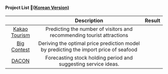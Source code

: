 #### Project List 📝([Korean Version)](https://viridian-monarch-554.notion.site/Project-List-2fb5f156c064465f9dcd66d49e4188ee)
|                                                                                 	|                                      Description                                      	| Result 	|
|:-------------------------------------------------------------------------------:	|:-------------------------------------------------------------------------------------:	|--------	|
| [Kakao Tourism](https://github.com/loveacaji/Project/tree/main/Kakao%20Tourism) 	| Predicting the number of visitors and recommending tourist attractions                	|        	|
|   [Big Contest](https://github.com/loveacaji/Project/tree/main/BIG%20CONTEST)   	| Deriving the optimal price prediction model by predicting the import price of seafood 	|        	|
| [DACON](https://dacon.io/competitions/official/235798/overview/description)     	| Forecasting stock holding period and suggesting service ideas.                        	|        	|
